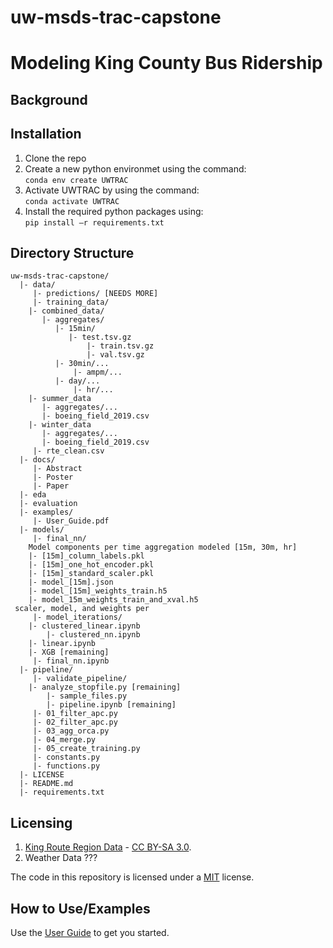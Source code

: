 # uw-msds-trac-capstone


# Modeling King County Bus Ridership

## Background


## Installation
1. Clone the repo  
2. Create a new python environmet using the command:  
```conda env create UWTRAC```  
3. Activate UWTRAC by using the command:  
```conda activate UWTRAC```  
4. Install the required python packages using:  
```pip install –r requirements.txt```  

## Directory Structure
```
uw-msds-trac-capstone/
  |- data/
     |- predictions/ [NEEDS MORE]
     |- training_data/
	|- combined_data/
	   |- aggregates/
	      |- 15min/
	         |- test.tsv.gz
                 |- train.tsv.gz
                 |- val.tsv.gz
	      |- 30min/...
              |- ampm/...
	      |- day/...
              |- hr/...
	|- summer_data
	   |- aggregates/...
	   |- boeing_field_2019.csv
	|- winter_data
	   |- aggregates/...
	   |- boeing_field_2019.csv
     |- rte_clean.csv
  |- docs/
     |- Abstract
     |- Poster
     |- Paper
  |- eda
  |- evaluation
  |- examples/
     |- User_Guide.pdf
  |- models/
     |- final_nn/
	Model components per time aggregation modeled [15m, 30m, hr]
	|- [15m]_column_labels.pkl
	|- [15m]_one_hot_encoder.pkl
	|- [15m]_standard_scaler.pkl
	|- model_[15m].json
	|- model_[15m]_weights_train.h5
	|- model_15m_weights_train_and_xval.h5
 scaler, model, and weights per 
     |- model_iterations/
	|- clustered_linear.ipynb
        |- clustered_nn.ipynb
	|- linear.ipynb
	|- XGB [remaining]
     |- final_nn.ipynb
  |- pipeline/
     |- validate_pipeline/
	|- analyze_stopfile.py [remaining]
        |- sample_files.py
        |- pipeline.ipynb [remaining]
     |- 01_filter_apc.py
     |- 02_filter_apc.py
     |- 03_agg_orca.py
     |- 04_merge.py
     |- 05_create_training.py
     |- constants.py
     |- functions.py
  |- LICENSE
  |- README.md
  |- requirements.txt
```

## Licensing
1. [King Route Region Data](https://en.wikipedia.org/wiki/List_of_King_County_Metro_bus_routes) - [CC BY-SA 3.0](https://creativecommons.org/licenses/by-sa/3.0/).
2. Weather Data ???

The code in this repository is licensed under a [MIT](https://opensource.org/licenses/MIT) license.

## How to Use/Examples
Use the [User Guide](???) to get you started.